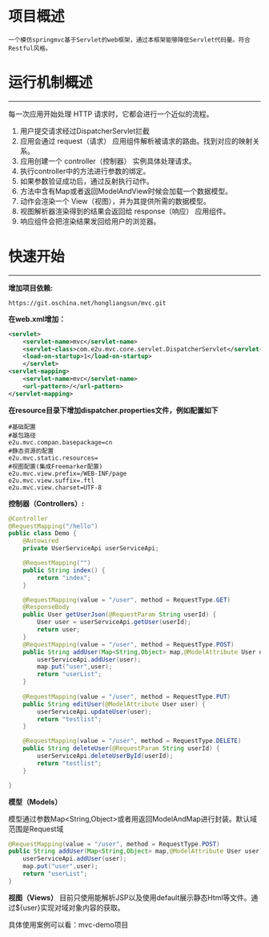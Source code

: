 # 项目概述 #
`一个模仿springmvc基于Servlet的web框架，通过本框架能够降低Servlet代码量。符合Restful风格。`
# 运行机制概述 #
---
每一次应用开始处理 HTTP 请求时，它都会进行一个近似的流程。

1. 用户提交请求经过DispatcherServlet拦截
1. 应用会通过 request（请求） 应用组件解析被请求的路由。找到对应的映射关系。
1. 应用创建一个 controller（控制器） 实例具体处理请求。
1. 执行controller中的方法进行参数的绑定。
1. 如果参数验证成功后，通过反射执行动作。
1. 方法中含有Map或者返回ModelAndView时候会加载一个数据模型。
1. 动作会渲染一个 View（视图），并为其提供所需的数据模型。
1. 视图解析器渲染得到的结果会返回给 response（响应） 应用组件。
1. 响应组件会把渲染结果发回给用户的浏览器。

# 快速开始 #
---
**增加项目依赖:**

```
https://git.oschina.net/hongliangsun/mvc.git
```

**在web.xml增加：**
```Xml
<servlet>
	<servlet-name>mvc</servlet-name>
	<servlet-class>com.e2u.mvc.core.servlet.DispatcherServlet</servlet-class>
	<load-on-startup>1</load-on-startup>
	</servlet>
<servlet-mapping>
	<servlet-name>mvc</servlet-name>
	<url-pattern>/</url-pattern>
</servlet-mapping>
```
**在resource目录下增加dispatcher.properties文件，例如配置如下**

```
#基础配置
#基包路径
e2u.mvc.compan.basepackage=cn
#静态资源的配置
e2u.mvc.static.resources=
#视图配置(集成Freemarker配置)
e2u.mvc.view.prefix=/WEB-INF/page
e2u.mvc.view.suffix=.ftl
e2u.mvc.view.charset=UTF-8
```
**控制器（Controllers）:**

```Java
@Controller
@RequestMapping("/hello")
public class Demo {
	@Autowired
	private UserServiceApi userServiceApi;

	@RequestMapping("")
	public String index() {
		return "index";
	}

	@RequestMapping(value = "/user", method = RequestType.GET)
	@ResponseBody
	public User getUserJson(@RequestParam String userId) {
		User user = userServiceApi.getUser(userId);
		return user;
	}
	@RequestMapping(value = "/user", method = RequestType.POST)
	public String addUser(Map<String,Object> map,@ModelAttribute User user) {
		userServiceApi.addUser(user);
		map.put("user",user);
		return "userList";
	}
	
	@RequestMapping(value = "/user", method = RequestType.PUT)
	public String editUser(@ModelAttribute User user) {
		userServiceApi.updateUser(user);
		return "testlist";
	}

	@RequestMapping(value = "/user", method = RequestType.DELETE)
	public String deleteUser(@RequestParam String userId) {
		userServiceApi.deleteUserById(userId);
		return "testlist";
	}

}
```
**模型（Models）**

模型通过参数Map<String,Object>或者用返回ModelAndMap进行封装。默认域范围是Request域

```Java
@RequestMapping(value = "/user", method = RequestType.POST)
public String addUser(Map<String,Object> map,@ModelAttribute User user) {
	userServiceApi.addUser(user);
	map.put("user",user);
	return "userList";
}
```
**视图（Views）**
目前只使用能解析JSP以及使用default展示静态Html等文件。通过${user}实现对域对象内容的获取。

具体使用案例可以看：mvc-demo项目
